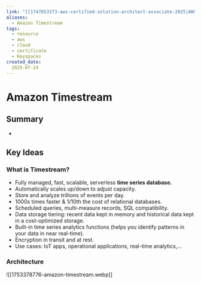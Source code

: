 ```yaml
---
link: "[[1747853373-aws-certified-solution-architect-associate-2025|AWS Certified Solution Architect Associate 2025]]"
aliases: 
  - Amazon Timestream
tags:
  - resource
  - aws
  - cloud
  - certificate
  - Keyspaces
created_date:
  2025-07-24
---
```

# Amazon Timestream
## Summary
- 

## Key Ideas
### What is Timestream?
- Fully managed, fast, scalable, serverless **time series database.**
- Automatically scales up/down to adjust capacity.
- Store and analyze trillions of events per day.
- 1000s times faster & 1/10th the cost of relational databases.
- Scheduled queries, multi-measure records, SQL compatibility.
- Data storage tiering: recent data kept in memory and historical data kept in a cost-optimized storage.
- Built-in time series analytics functions (helps you identify patterns in your data in near real-time).
- Encryption in transit and at rest.
- Use cases: IoT apps, operational applications, real-time analytics,...

### Architecture
![[1753378776-amazon-timestream.webp]]

